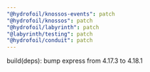 ```yaml
---
"@hydrofoil/knossos-events": patch
"@hydrofoil/knossos": patch
"@hydrofoil/labyrinth": patch
"@labyrinth/testing": patch
"@hydrofoil/conduit": patch
---
```


build(deps): bump express from 4.17.3 to 4.18.1

